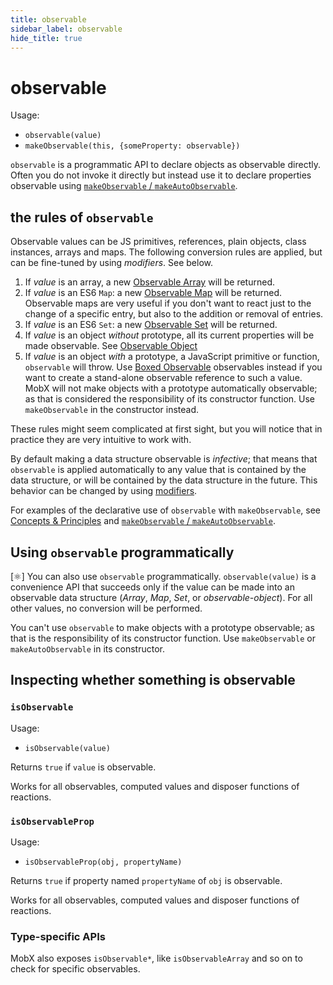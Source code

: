 ```yaml
---
title: observable
sidebar_label: observable
hide_title: true
---
```


# observable

Usage:

-   `observable(value)`
-   `makeObservable(this, {someProperty: observable})`

`observable` is a programmatic API to declare objects as observable directly.
Often you do not invoke it directly but instead use it to declare properties
observable using [`makeObservable` / `makeAutoObservable`](make-observable.md).

## the rules of `observable`

Observable values can be JS primitives, references, plain objects, class instances, arrays and maps.
The following conversion rules are applied, but can be fine-tuned by using _modifiers_. See below.

1. If _value_ is an array, a new [Observable Array](array.md) will be returned.
1. If _value_ is an ES6 `Map`: a new [Observable Map](map.md) will be returned. Observable maps are very useful if you don't want to react just to the change of a specific entry, but also to the addition or removal of entries.
1. If _value_ is an ES6 `Set`: a new [Observable Set](set.md) will be returned.
1. If _value_ is an object _without_ prototype, all its current properties will be made observable. See [Observable Object](object.md)
1. If _value_ is an object _with_ a prototype, a JavaScript primitive or function, `observable` will throw. Use [Boxed Observable](boxed.md) observables instead if you want to create a stand-alone observable reference to such a value. MobX will not make objects with a prototype automatically observable; as that is considered the responsibility of its constructor function. Use `makeObservable` in the constructor instead.

These rules might seem complicated at first sight, but you will notice that in practice they are very intuitive to work with.

By default making a data structure observable is _infective_; that means that `observable` is applied automatically to any value that is contained by the data structure, or will be contained by the data structure in the future. This behavior can be changed by using [modifiers](modifiers.md).

For examples of the declarative use of `observable` with `makeObservable`, see [Concepts & Principles](../intro/concepts.md) and [`makeObservable` / `makeAutoObservable`](make-observable.md).

## Using `observable` programmatically

[⚛️] You can also use `observable` programmatically. `observable(value)` is a convenience API that succeeds only if the value can be made into an observable data structure (_Array_, _Map_, _Set_, or _observable-object_). For all other values, no conversion will be performed.

You can't use `observable` to make objects with a prototype observable; as that is the responsibility of its constructor function. Use `makeObservable` or `makeAutoObservable` in its constructor.

## Inspecting whether something is observable

### `isObservable`

Usage:

-   `isObservable(value)`

Returns `true` if `value` is observable.

Works for all observables, computed values and disposer functions of reactions.

### `isObservableProp`

Usage:

-   `isObservableProp(obj, propertyName)`

Returns `true` if property named `propertyName` of `obj` is
observable.

Works for all observables, computed values and disposer functions of reactions.

### Type-specific APIs

MobX also exposes `isObservable*`, like `isObservableArray` and so on to check for specific observables.
